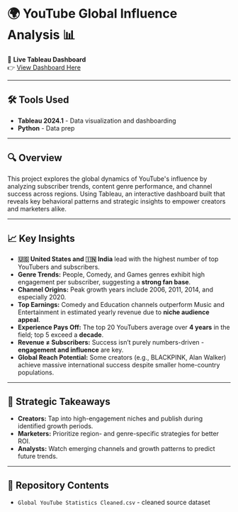 # 🌍 YouTube Global Influence Analysis 📊

🎯 **Live Tableau Dashboard**  
👉 [View Dashboard Here](https://public.tableau.com/app/profile/kerin.w/viz/Viz_May/Story)

---

## 🛠 Tools Used

- **Tableau 2024.1** - Data visualization and dashboarding  
- **Python** - Data prep  

---

## 🔍 Overview

This project explores the global dynamics of YouTube's influence by analyzing subscriber trends, content genre performance, and channel success across regions. Using Tableau, an interactive dashboard built that reveals key behavioral patterns and strategic insights to empower creators and marketers alike.

---

## 📈 Key Insights

- **🇺🇸 United States and 🇮🇳 India** lead with the highest number of top YouTubers and subscribers.
- **Genre Trends:** People, Comedy, and Games genres exhibit high engagement per subscriber, suggesting a **strong fan base**.
- **Channel Origins:** Peak growth years include 2006, 2011, 2014, and especially 2020.
- **Top Earnings:** Comedy and Education channels outperform Music and Entertainment in estimated yearly revenue due to **niche audience appeal**.
- **Experience Pays Off:** The top 20 YouTubers average over **4 years** in the field; top 5 exceed a **decade**.
- **Revenue ≠ Subscribers:** Success isn’t purely numbers-driven - **engagement and influence** are key.
- **Global Reach Potential:** Some creators (e.g., BLACKPINK, Alan Walker) achieve massive international success despite smaller home-country populations.

---

## 🧠 Strategic Takeaways

- **Creators:** Tap into high-engagement niches and publish during identified growth periods.
- **Marketers:** Prioritize region- and genre-specific strategies for better ROI.
- **Analysts:** Watch emerging channels and growth patterns to predict future trends.

---

## 📂 Repository Contents

- `Global YouTube Statistics Cleaned.csv` - cleaned source dataset  

